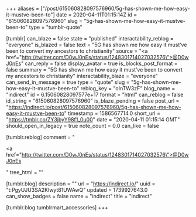 +++
aliases = ["/post/615060828097576960/5g-has-shown-me-how-easy-it-mustve-been-to"]
date = 2020-04-11T01:15:14Z
id = "615060828097576960"
slug = "5g-has-shown-me-how-easy-it-mustve-been-to"
type = "tumblr-quote"

[tumblr]
can_blaze = false
state = "published"
interactability_reblog = "everyone"
is_blazed = false
text = "5G has shown me how easy it must&rsquo;ve been to convert my ancestors to christianity"
source = "<a href=\"http://twitter.com/D0wJ0nEs/status/1248301714027032576\">@D0wJ0nEs</a>"
can_reply = false
display_avatar = true
is_blocks_post_format = false
summary = "5G has shown me how easy it must’ve been to convert my ancestors to christianity"
interactability_blaze = "everyone"
can_send_in_message = true
type = "quote"
slug = "5g-has-shown-me-how-easy-it-mustve-been-to"
reblog_key = "oInTW3zF"
blog_name = "indirect"
id = 6.15060828097577e+17
format = "html"
can_reblog = false
id_string = "615060828097576960"
is_blaze_pending = false
post_url = "https://indirect.io/post/615060828097576960/5g-has-shown-me-how-easy-it-mustve-been-to"
timestamp = 1586567714.0
short_url = "https://tmblr.co/ZY3jbyY98f1_0u00"
date = "2020-04-11 01:15:14 GMT"
should_open_in_legacy = true
note_count = 0.0
can_like = false

[tumblr.reblog]
comment = "<p><a href=\"http://twitter.com/D0wJ0nEs/status/1248301714027032576\">@D0wJ0nEs</a></p>"
tree_html = ""

[tumblr.blog]
description = ""
url = "https://indirect.io/"
uuid = "t:PgyUJU3SA2Klwyt81UWAwQ"
updated = 1739927643.0
can_show_badges = false
name = "indirect"
title = "indirect"

[tumblr.blog.tumblrmart_accessories]
+++

